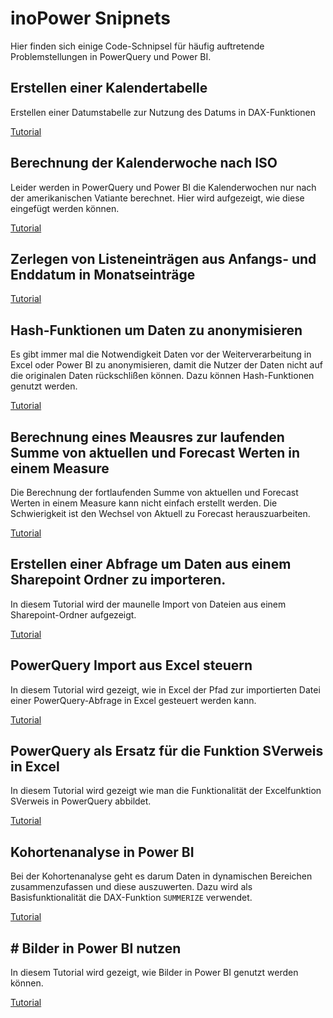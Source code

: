 # inoPower Snipnets

Hier finden sich einige Code-Schnipsel für häufig auftretende Problemstellungen in PowerQuery und Power BI.

## Erstellen einer Kalendertabelle

Erstellen einer Datumstabelle zur Nutzung des Datums in DAX-Funktionen

[Tutorial](/tutorials/Kalendertabelle.md)

## Berechnung der Kalenderwoche nach ISO

Leider werden in PowerQuery und Power BI die Kalenderwochen nur nach der amerikanischen Vatiante berechnet. Hier wird aufgezeigt, wie diese eingefügt werden können.

[Tutorial](/tutorials/Kalendertabelle.md)

## Zerlegen von Listeneinträgen aus Anfangs- und Enddatum in Monatseinträge

[Tutorial](/tutorials/StartEnde.md)

## Hash-Funktionen um Daten zu anonymisieren

Es gibt immer mal die Notwendigkeit Daten vor der Weiterverarbeitung in Excel oder Power BI zu anonymisieren, damit die Nutzer der Daten nicht auf die originalen Daten rückschlißen können. Dazu können Hash-Funktionen genutzt werden. 

[Tutorial](/tutorials/HashFunktion.md)

## Berechnung eines Meausres zur laufenden Summe von aktuellen und Forecast Werten in einem Measure

Die Berechnung der fortlaufenden Summe von aktuellen und Forecast Werten in einem Measure kann nicht einfach erstellt werden. Die Schwierigkeit ist den Wechsel von Aktuell zu Forecast herauszuarbeiten. 

[Tutorial](/tutorials/LaufendeSummeWechsel.md)

## Erstellen einer Abfrage um Daten aus einem Sharepoint Ordner zu importeren.

In diesem Tutorial wird der maunelle Import von Dateien aus einem Sharepoint-Ordner aufgezeigt.

[Tutorial](/tutorials/SharepointFolder.md)

## PowerQuery Import aus Excel steuern

In diesem Tutorial wird gezeigt, wie in Excel der Pfad zur importierten Datei einer PowerQuery-Abfrage in Excel gesteuert werden kann.

[Tutorial](/tutorials/PowerQueryExcelImport.md)

## PowerQuery als Ersatz für die Funktion SVerweis in Excel

In diesem Tutorial wird gezeigt wie man die Funktionalität der Excelfunktion SVerweis in PowerQuery abbildet.

[Tutorial](/tutorials/SVerweisErsatz.md)

## Kohortenanalyse in Power BI

Bei der Kohortenanalyse geht es darum Daten in dynamischen Bereichen zusammenzufassen und diese auszuwerten. Dazu wird als Basisfunktionalität die DAX-Funktion `SUMMERIZE` verwendet.

[Tutorial](/tutorials/Kohortenanalyse.md)

## # Bilder in Power BI nutzen

In diesem Tutorial wird gezeigt, wie Bilder in Power BI genutzt werden können.

[Tutorial](/tutorials/PowerBiBilder.md)

